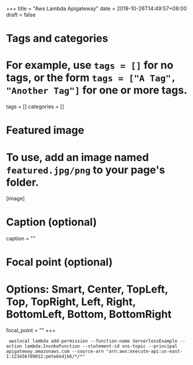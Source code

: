+++
title = "Aws Lambda Apigateway"
date = 2018-10-26T14:49:57+08:00
draft = false

# Tags and categories
# For example, use `tags = []` for no tags, or the form `tags = ["A Tag", "Another Tag"]` for one or more tags.
tags = []
categories = []

# Featured image
# To use, add an image named `featured.jpg/png` to your page's folder. 
[image]
  # Caption (optional)
  caption = ""

  # Focal point (optional)
  # Options: Smart, Center, TopLeft, Top, TopRight, Left, Right, BottomLeft, Bottom, BottomRight
  focal_point = ""
+++



```
 awslocal lambda add-permission --function-name ServerlessExample --action lambda:InvokeFunction --statement-id sns-topic --principal apigateway.amazonaws.com --source-arn "arn:aws:execute-api:us-east-1:123456789012:pmte6kdjb6/*/*"
```
